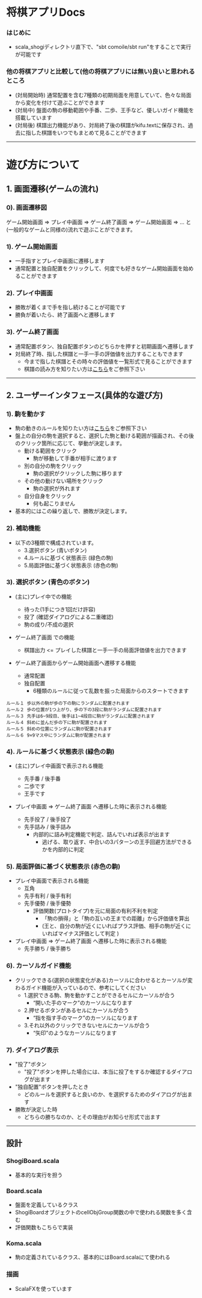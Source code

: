 # 将棋アプリDocs

### はじめに
- scala_shogiディレクトリ直下で、"sbt comoile/sbt run"をすることで実行が可能です

### 他の将棋アプリと比較して(他の将棋アプリには無い)良いと思われるところ
- (対局開始時) 通常配置を含む7種類の初期局面を用意していて、色々な局面から変化を付けて遊ぶことができます
- (対局中) 盤面の駒の移動範囲や手番、二歩、王手など、優しいガイド機能を搭載しています
- (対局後) 棋譜出力機能があり、対局終了後の棋譜がkifu.textに保存され、過去に指した棋譜をいつでもまとめて見ることができます

------------

# 遊び方について

## 1. 画面遷移(ゲームの流れ)

### 0). 画面遷移図
ゲーム開始画面 => プレイ中画面 => ゲーム終了画面 =>  ゲーム開始画面 => …   と
(一般的なゲームと同様の)流れで遊ぶことができます。

### 1). ゲーム開始画面
- 一手指すとプレイ中画面に遷移します
- 通常配置と独自配置をクリックして、何度でも好きなゲーム開始画面を始めることができます

### 2). プレイ中画面
- 勝敗が着くまで手を指し続けることが可能です
- 勝負が着いたら、終了画面へと遷移します

### 3). ゲーム終了画面
- 通常配置ボタン、独自配置ボタンのどちらかを押すと初期画面へ遷移します
- 対局終了時、指した棋譜と一手一手の評価値を出力することもできます
	- 今まで指した棋譜とその時々の評価値を一覧形式で見ることができます
	- 棋譜の読み方を知りたい方は[こちら](http://www.shogi.or.jp/faq/kihuhyouki.html "タイトル")をご参照下さい

------------
   
## 2. ユーザーインタフェース(具体的な遊び方)

### 1). 駒を動かす
- 駒の動きのルールを知りたい方は[こちら](https://www.jti.co.jp/knowledge/shogi-kids/beginners_guide/howtomove/index.html "タイトル")をご参照下さい
- 盤上の自分の駒を選択すると、選択した駒と動ける範囲が描画され、その後のクリック箇所に応じて、挙動が決定します。
	- 動ける範囲をクリック
    	- 駒が移動して手番が相手に渡ります
	- 別の自分の駒をクリック
		- 駒の選択がクリックした駒に移ります
	- その他の動けない場所をクリック
		- 駒の選択が外れます
	- 自分自身をクリック
		- 何も起こりません
- 基本的にはこの繰り返しで、勝敗が決定します。
    
### 2). 補助機能
- 以下の3種類で構成されています。
	- 3.選択ボタン (青いボタン)
	- 4.ルールに基づく状態表示 (緑色の駒)
	- 5.局面評価に基づく状態表示 (赤色の駒)

### 3). 選択ボタン (青色のボタン)

- (主に)プレイ中での機能
	- 待った(1手につき1回だけ許容)
	- 投了 (確認ダイアログによる二重確認)
	- 駒の成り/不成の選択

- ゲーム終了画面 での機能
   -    棋譜出力  <= プレイした棋譜と一手一手の局面評価値を出力できます

- ゲーム終了画面からゲーム開始画面へ遷移する機能
	- 通常配置
	- 独自配置
		- 6種類のルールに従って乱数を振った局面からのスタートできます

```
ルール１ 歩以外の駒が歩の下の駒にランダムに配置されます
ルール２ 歩の位置が1つ上がり、歩の下の3段に駒がランダムに配置されます
ルール３ 先手は6~9段目、後手は1~4段目に駒がランダムに配置されます
ルール４ 斜めに並んだ歩の下に駒が配置されます
ルール５ 斜めの位置にランダムに駒が配置されます
ルール６ 9×9マス中にランダムに駒が配置されます
```


### 4). ルールに基づく状態表示 (緑色の駒)
- (主に)プレイ中画面で表示される機能
	- 先手番 / 後手番
	- 二歩です
	- 王手です

- プレイ中画面 => ゲーム終了画面 へ遷移した時に表示される機能
	- 先手投了 / 後手投了
	- 先手詰み / 後手詰み
		- 内部的に詰み判定機能で判定、詰んでいれば表示が出ます
			- 逃げる、取り返す、中合いの3パターンの王手回避方法ができるかを内部的に判定

### 5). 局面評価に基づく状態表示 (赤色の駒)

- プレイ中画面で表示される機能
	- 互角
	- 先手有利 / 後手有利
	- 先手優勢 / 後手優勢
		- 評価関数(プロトタイプ)を元に局面の有利不利を判定
			- 「駒の損得」と「駒の互いの王までの距離」から評価値を算出
			- (王と、自分の駒が近くにいればプラス評価、相手の駒が近くにいればマイナス評価として判定 )
- プレイ中画面 => ゲーム終了画面 へ遷移した時に表示される機能
	- 先手勝ち / 後手勝ち

### 6). カーソルガイド機能
- クリックできる(選択の状態変化がある)カーソルに合わせるとカーソルが変わるガイド機能が入っているので、参考にしてください
    - 1.選択できる駒、駒を動かすことができるセルにカーソルが合う
        - “開いた手のマーク”のカーソルになります
    - 2.押せるボタンがあるセルにカーソルが合う
        - “指を指す手のマーク”のカーソルになります
    - 3.それ以外のクリックできないセルにカーソルが合う
        - “矢印”のようなカーソルになります

### 7). ダイアログ表示
- "投了"ボタン
    - "投了"ボタンを押した場合には、本当に投了をするか確認するダイアログが出ます
- "独自配置"ボタンを押したとき
    - どのルールを選択すると良いのか、を選択するためのダイアログが出ます
- 勝敗が決定した時
    - どちらの勝ちなのか、とその理由がお知らせ形式で出ます

------------

## 設計

### ShogiBoard.scala
- 基本的な実行を担う

### Board.scala
- 盤面を定義しているクラス
- ShogiBoardオブジェクトのcellObjGroup関数の中で使われる関数を多く含む
- 評価関数もこちらで実装

### Koma.scala
- 駒の定義されているクラス、基本的にはBoard.scalaにて使われる

### 描画
- ScalaFXを使っています
